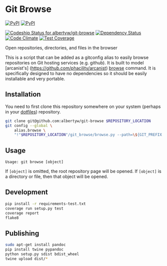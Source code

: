 Git Browse
==========

[![PyPI](https://img.shields.io/pypi/v/git-browse.svg)](https://github.com/albertyw/git-browse)
[![PyPI](https://img.shields.io/pypi/pyversions/git-browse.svg)]()

[ ![Codeship Status for albertyw/git-browse](https://codeship.com/projects/fbd67810-b952-0134-2c2e-166255a25182/status?branch=master)](https://codeship.com/projects/194945)
[![Dependency Status](https://gemnasium.com/badges/github.com/albertyw/git-browse.svg)](https://gemnasium.com/github.com/albertyw/git-browse)
[![Code Climate](https://codeclimate.com/github/albertyw/git-browse/badges/gpa.svg)](https://codeclimate.com/github/albertyw/git-browse)
[![Test Coverage](https://codeclimate.com/github/albertyw/git-browse/badges/coverage.svg)](https://codeclimate.com/github/albertyw/git-browse/coverage)

Open repositories, directories, and files in the browser

This is a script that can be added as a gitconfig alias to easily browse
repositories on Git hosting services (e.g. github).  It is built to model
[arcanist's] (https://github.com/phacility/arcanist)
[browse](https://github.com/phacility/arcanist/blob/master/src/workflow/ArcanistBrowseWorkflow.php)
command.  It is specifically designed to have no dependencies so it should be
easily installable and very portable.

Installation
------------

You need to first clone this repository somewhere on your system (perhaps in
your [dotfiles](https://github.com/albertyw/dotfiles)) repository.

```bash
git clone git@github.com:albertyw/git-browse $REPOSITORY_LOCATION
git config --global \
    alias.browse \
    "!"$REPOSITORY_LOCATION"/git_browse/browse.py --path=\${GIT_PREFIX:-./}"
```

Usage
-----

```
Usage: git browse [object]
```

If `[object]` is omitted, the root repository page will be opened.
If `[object]` is a directory or file, then that object will be opened.

Development
-----------

```bash
pip install -r requirements-test.txt
coverage run setup.py test
coverage report
flake8
```

Publishing
----------

```bash
sudo apt-get install pandoc
pip install twine pypandoc
python setup.py sdist bdist_wheel
twine upload dist/*
```
